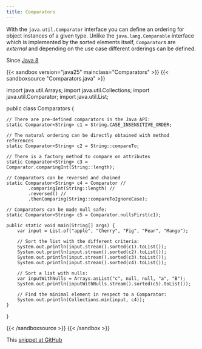 ```yaml
---
title: Comparators
---
```


With the `java.util.Comparator` interface you can define an ordering for
object instances of a given type. Unlike the `java.lang.Comparable` interface
which is implemented by the sorted elements itself, `Comparator`s are
*external* and depending on the use case different orderings can be defined.

Since [Java 8](/jdk/8/)

{{< sandbox version="java25" mainclass="Comparators" >}}
{{< sandboxsource "Comparators.java" >}}

import java.util.Arrays;
import java.util.Collections;
import java.util.Comparator;
import java.util.List;

public class Comparators {

	// There are pre-defined comparators in the Java API:
	static Comparator<String> c1 = String.CASE_INSENSITIVE_ORDER;

	// The natural ordering can be directly obtained with method references
	static Comparator<String> c2 = String::compareTo;

	// There is a factory method to compare on attributes
	static Comparator<String> c3 = Comparator.comparingInt(String::length);

	// Comparators can be reversed and chained
	static Comparator<String> c4 = Comparator //
			.comparingInt(String::length) //
			.reversed() //
			.thenComparing(String::compareToIgnoreCase);

	// Comparators can be made null safe:
	static Comparator<String> c5 = Comparator.nullsFirst(c1);

	public static void main(String[] args) {
		var input = List.of("apple", "Cherry", "Fig", "Pear", "Mango");

		// Sort the list with the different criteria:
		System.out.println(input.stream().sorted(c1).toList());
		System.out.println(input.stream().sorted(c2).toList());
		System.out.println(input.stream().sorted(c3).toList());
		System.out.println(input.stream().sorted(c4).toList());

		// Sort a list with nulls:
		var inputWithNulls = Arrays.asList("c", null, null, "a", "B");
		System.out.println(inputWithNulls.stream().sorted(c5).toList());

		// Find the minimal element in respect to a Comparator:
		System.out.println(Collections.min(input, c4));
	}

}

{{< /sandboxsource >}}
{{< /sandbox >}}

This [snippet at GitHub](https://github.com/marchof/io.javaalmanac.snippets/tree/master/src/main/java/io/javaalmanac/snippets/util/Comparators.java)
